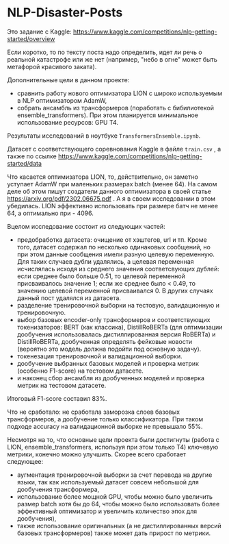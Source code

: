 # NLP-Disaster-Posts

Это задание с Kaggle: https://www.kaggle.com/competitions/nlp-getting-started/overview

Если коротко, то по тексту поста надо определить, идет ли речь о реальной катастрофе или же нет (например, "небо в огне" может быть метафорой красивого заката).

Дополнительные цели в данном проекте: 
- сравнить работу нового оптимизатора LION с широко используемым в NLP оптимизатором AdamW,
- собрать ансамбль из трансформеров (поработать с бибилиотекой ensemble_transformers).
При этом планируется минимальное использование ресурсов: GPU T4.

Результаты исследований в ноутбуке `TransformersEnsemble.ipynb`.

Датасет с соответствующего соревнования Kaggle в файле `train.csv` , а также по ссылке https://www.kaggle.com/competitions/nlp-getting-started/data

Что касается оптимизатора LION, то, действительно, он заметно уступает AdamW при маленьких  размерах batch (менее 64). На самом деле об этом пишут создатели данного оптимизатора в своей статье https://arxiv.org/pdf/2302.06675.pdf . А я в своем исследовании в этом убедилась. LION эффективно использовать при размере батч не менее 64, а оптимально при - 4096.

Вцелом исследование состоит из следующих частей:

- предобработка датасета: очищение от хэштегов, url и тп. Кроме того, датасет содержал по несколько одинаковых сообщений, но при этом данные сообщения имели разную целевую переменную. Для таких случаев дубли удалялись, а целевая переменная исчислялась исходя из среднего значения соответсвующих дублей: если среднее было больше 0.51, то целевой переменной присваивалось значение 1; если же среднее было < 0.49, то значению целевой переменной присваивался 0. В других случаях данный пост удалялся из датасета.
- разделение тренировочной выборки на тестовую, валидационную и тренировочную.  
- выбор базовых encoder-only трансформеров и соответствующих токенизаторов: BERT (как классика), DistillRoBERTa (для оптимизации дообучения использовалась дистиллированная версия RoBERTa) и DistillRoBERTa, дообученная определять фейковые новости (вероятно это модель должна подойти под основную задачу).
- токенезация тренировочной и валидационной выборки.
- дообучение выбранных базовых моделей и проверка метрик (особенно F1-score) на тестовом датасете.
- и наконец сбор ансамбля из дообученных моделей и проверка метрик на тестовом датасете.

Итоговый F1-score составил 83%.

Что не сработало: не сработала заморозка слоев базовых трансформеров, а дообучение только классификатора. При таком подходе accuracy на валидационной выборке не превышало 55%. 

Несмотря на то, что основные цели проекта были достигнуты (работа с LION,  ensemble_transformers, используя при этом только Т4) ключевую метрики, конечно можно улучшить. Скорее всего сработает следующее:

- аугментация тренировочной выборки за счет перевода на другие языки, так как используемый датасет совсем небольшой для дообучения трансформера,
- использование более мощной GPU, чтобы можно было увеличить размер batch хотя бы до 64, чтобы можно было использовать более эффективный оптимизатор и увеличить количество эпох для дообучения),
- также использование оригинальных (а не дистиллированных версий базовых трансформеров) также может дать прирост по метрики.




